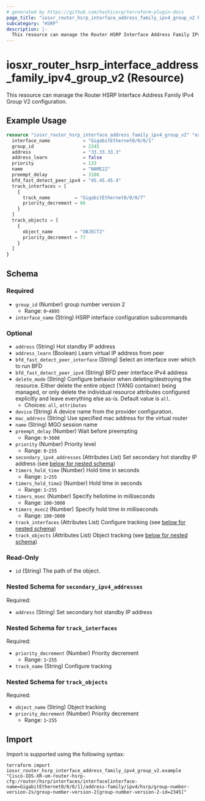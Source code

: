 ```yaml
---
# generated by https://github.com/hashicorp/terraform-plugin-docs
page_title: "iosxr_router_hsrp_interface_address_family_ipv4_group_v2 Resource - terraform-provider-iosxr"
subcategory: "HSRP"
description: |-
  This resource can manage the Router HSRP Interface Address Family IPv4 Group V2 configuration.
---
```


# iosxr_router_hsrp_interface_address_family_ipv4_group_v2 (Resource)

This resource can manage the Router HSRP Interface Address Family IPv4 Group V2 configuration.

## Example Usage

```terraform
resource "iosxr_router_hsrp_interface_address_family_ipv4_group_v2" "example" {
  interface_name            = "GigabitEthernet0/0/0/1"
  group_id                  = 2345
  address                   = "33.33.33.3"
  address_learn             = false
  priority                  = 133
  name                      = "NAME22"
  preempt_delay             = 3100
  bfd_fast_detect_peer_ipv4 = "45.45.45.4"
  track_interfaces = [
    {
      track_name         = "GigabitEthernet0/0/0/7"
      priority_decrement = 66
    }
  ]
  track_objects = [
    {
      object_name        = "OBJECT2"
      priority_decrement = 77
    }
  ]
}
```

<!-- schema generated by tfplugindocs -->
## Schema

### Required

- `group_id` (Number) group number version 2
  - Range: `0`-`4095`
- `interface_name` (String) HSRP interface configuration subcommands

### Optional

- `address` (String) Hot standby IP address
- `address_learn` (Boolean) Learn virtual IP address from peer
- `bfd_fast_detect_peer_interface` (String) Select an interface over which to run BFD
- `bfd_fast_detect_peer_ipv4` (String) BFD peer interface IPv4 address
- `delete_mode` (String) Configure behavior when deleting/destroying the resource. Either delete the entire object (YANG container) being managed, or only delete the individual resource attributes configured explicitly and leave everything else as-is. Default value is `all`.
  - Choices: `all`, `attributes`
- `device` (String) A device name from the provider configuration.
- `mac_address` (String) Use specified mac address for the virtual router
- `name` (String) MGO session name
- `preempt_delay` (Number) Wait before preempting
  - Range: `0`-`3600`
- `priority` (Number) Priority level
  - Range: `0`-`255`
- `secondary_ipv4_addresses` (Attributes List) Set secondary hot standby IP address (see [below for nested schema](#nestedatt--secondary_ipv4_addresses))
- `timers_hold_time` (Number) Hold time in seconds
  - Range: `1`-`255`
- `timers_hold_time2` (Number) Hold time in seconds
  - Range: `1`-`255`
- `timers_msec` (Number) Specify hellotime in milliseconds
  - Range: `100`-`3000`
- `timers_msec2` (Number) Specify hold time in milliseconds
  - Range: `100`-`3000`
- `track_interfaces` (Attributes List) Configure tracking (see [below for nested schema](#nestedatt--track_interfaces))
- `track_objects` (Attributes List) Object tracking (see [below for nested schema](#nestedatt--track_objects))

### Read-Only

- `id` (String) The path of the object.

<a id="nestedatt--secondary_ipv4_addresses"></a>
### Nested Schema for `secondary_ipv4_addresses`

Required:

- `address` (String) Set secondary hot standby IP address


<a id="nestedatt--track_interfaces"></a>
### Nested Schema for `track_interfaces`

Required:

- `priority_decrement` (Number) Priority decrement
  - Range: `1`-`255`
- `track_name` (String) Configure tracking


<a id="nestedatt--track_objects"></a>
### Nested Schema for `track_objects`

Required:

- `object_name` (String) Object tracking
- `priority_decrement` (Number) Priority decrement
  - Range: `1`-`255`

## Import

Import is supported using the following syntax:

```shell
terraform import iosxr_router_hsrp_interface_address_family_ipv4_group_v2.example "Cisco-IOS-XR-um-router-hsrp-cfg:/router/hsrp/interfaces/interface[interface-name=GigabitEthernet0/0/0/1]/address-family/ipv4/hsrp/group-number-version-2s/group-number-version-2[group-number-version-2-id=2345]"
```
